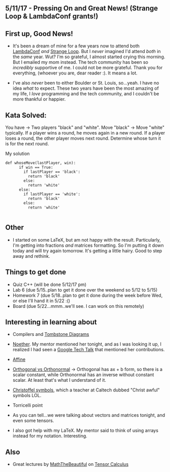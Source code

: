 ## 5/11/17 - Pressing On and Great News! (Strange Loop & LambdaConf grants!)


## First up, Good News!

- It's been a dream of mine for a few years now to attend 
  both [LambdaConf](http://lambdaconf.us/) *and* [Strange Loop](https://www.thestrangeloop.com/). But I *never* imagined
  I'd attend *both* in the *same* year. 
  Wut? I'm so grateful, I almost started crying this morning.
  But I emailed my mom instead. 
  The tech community has been so *incredibly* supportive of me.
  I could not be more grateful. Thank you for everything,
  (whoever you are, dear reader :). It means a lot. 
  
- I've also *never* been to either Boulder or St. Louis, 
  so...yeah. I have no idea *what* to expect. These two 
  years have been the most amazing of my life, I *love* 
  programming and the tech community, and I couldn't be
  more thankful or happier. 
  
## Kata Solved:

You have -> Two players "black" and "white".
Move "black" -> Move "white" typically.
If a player wins a round, he moves again in a new round.
If a player loses a round, the other player moves next round.
Determine whose turn it is for the next round.

My solution 

```
def whoseMove(lastPlayer, win):
      if win == True:
        if lastPlayer == 'black':
          return 'black'
        else:
          return 'white'
      else:
        if lastPlayer == 'white':
          return 'black'
        else:
          return 'white'
          
```

## Other

- I started on some LaTeX, but am not happy with the result. 
  Particularly, I'm getting into fractions *and* matrices formatting.
  So I'm putting it down today and will try again tomorrow. 
  It's getting a little hairy. Good to step away and rethink.
  
  
## Things to get done 

- Quiz C++ (will be done 5/12/17 pm)
- Lab 6 (due 5/15..plan to get it done over the weekend so 5/12 to 5/15)
- Homework 7 (due 5/18..plan to get it done during the week before Wed, or else I'll hand it in 5/22 :()
- Board (due 5/22...mmm..we'll see. I can work on this remotely)

## Interesting in learning about 

- Compilers and [Tombstone Diagrams](https://en.wikipedia.org/wiki/Tombstone_diagram)
- [Noether](https://en.wikipedia.org/wiki/Emmy_Noether). My mentor mentioned her tonight,
  and as I was looking it up, I realized I had seen a [Google Tech Talk](https://www.youtube.com/watch?v=1_MpQG2xXVo) that mentioned her   contributions.
- [Affine](https://en.wikipedia.org/wiki/Affine_transformation)
- [Orthogonal vs Orthonormal](http://www.ucl.ac.uk/~ucahmdl/LessonPlans/Lesson10.pdf) -> 
  Orthogonal has ax + b form, so there is a scalar constant, while Orthonormal has an inverse 
  without constant scalar. At least that's what I understand of it.
- [Christoffel symbols](https://en.wikipedia.org/wiki/Christoffel_symbols), which a teacher 
  at Caltech dubbed "Christ awful" symbols LOL.
- Torricelli point
  
- As you can tell...we were talking about vectors and matrices tonight, and even some tensors.
  
- I also got help with my LaTeX. My mentor said to think of using arrays instead for my notation.
  Interesting.
  
## Also

- Great lectures by [MathTheBeautiful](https://www.youtube.com/channel/UCr22xikWUK2yUW4YxOKXclQ) on [Tensor Calculus](https://www.youtube.com/watch?v=e0eJXttPRZI)
  
  



